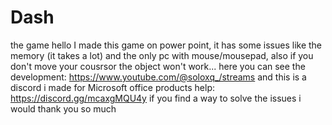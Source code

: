 # Dash
the game
hello I made this game on power point, it has some issues like the memory (it takes a lot) and the only pc with mouse/mousepad, also if you don't move your cousrsor the object won't work...
here you can see the development: https://www.youtube.com/@soloxq_/streams
and this is a discord i made for Microsoft office products help: https://discord.gg/mcaxgMQU4y
if you find a way to solve the issues i would thank you so much
